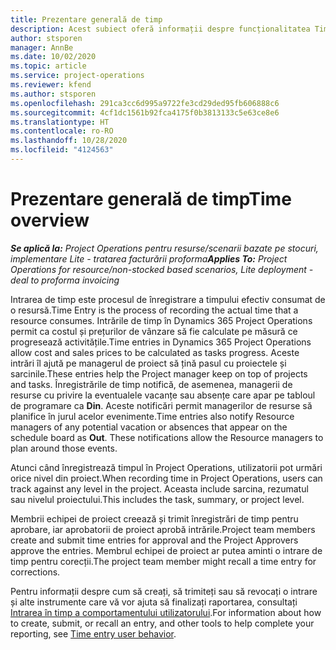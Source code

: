 ```yaml
---
title: Prezentare generală de timp
description: Acest subiect oferă informații despre funcționalitatea Timp în Dynamics 365 Project Operations.
author: stsporen
manager: AnnBe
ms.date: 10/02/2020
ms.topic: article
ms.service: project-operations
ms.reviewer: kfend
ms.author: stsporen
ms.openlocfilehash: 291ca3cc6d995a9722fe3cd29ded95fb606888c6
ms.sourcegitcommit: 4cf1dc1561b92fca4175f0b3813133c5e63ce8e6
ms.translationtype: HT
ms.contentlocale: ro-RO
ms.lasthandoff: 10/28/2020
ms.locfileid: "4124563"
---
```

# <a name="time-overview"></a><span data-ttu-id="1a48a-103">Prezentare generală de timp</span><span class="sxs-lookup"><span data-stu-id="1a48a-103">Time overview</span></span>

<span data-ttu-id="1a48a-104">_**Se aplică la:** Project Operations pentru resurse/scenarii bazate pe stocuri, implementare Lite - tratarea facturării proforma_</span><span class="sxs-lookup"><span data-stu-id="1a48a-104">_**Applies To:** Project Operations for resource/non-stocked based scenarios, Lite deployment - deal to proforma invoicing_</span></span>

<span data-ttu-id="1a48a-105">Intrarea de timp este procesul de înregistrare a timpului efectiv consumat de o resursă.</span><span class="sxs-lookup"><span data-stu-id="1a48a-105">Time Entry is the process of recording the actual time that a resource consumes.</span></span> <span data-ttu-id="1a48a-106">Intrările de timp în Dynamics 365 Project Operations permit ca costul și prețurilor de vânzare să fie calculate pe măsură ce progresează activitățile.</span><span class="sxs-lookup"><span data-stu-id="1a48a-106">Time entries in Dynamics 365 Project Operations allow cost and sales prices to be calculated as tasks progress.</span></span> <span data-ttu-id="1a48a-107">Aceste intrări îl ajută pe managerul de proiect să țină pasul cu proiectele și sarcinile.</span><span class="sxs-lookup"><span data-stu-id="1a48a-107">These entries help the Project manager keep on top of projects and tasks.</span></span> <span data-ttu-id="1a48a-108">Înregistrările de timp notifică, de asemenea, managerii de resurse cu privire la eventualele vacanțe sau absențe care apar pe tabloul de programare ca **Din**. Aceste notificări permit managerilor de resurse să planifice în jurul acelor evenimente.</span><span class="sxs-lookup"><span data-stu-id="1a48a-108">Time entries also notify Resource managers of any potential vacation or absences that appear on the schedule board as **Out**. These notifications allow the Resource managers to plan around those events.</span></span>

<span data-ttu-id="1a48a-109">Atunci când înregistrează timpul în Project Operations, utilizatorii pot urmări orice nivel din proiect.</span><span class="sxs-lookup"><span data-stu-id="1a48a-109">When recording time in Project Operations, users can track against any level in the project.</span></span> <span data-ttu-id="1a48a-110">Aceasta include sarcina, rezumatul sau nivelul proiectului.</span><span class="sxs-lookup"><span data-stu-id="1a48a-110">This includes the task, summary, or project level.</span></span>

<span data-ttu-id="1a48a-111">Membrii echipei de proiect creează și trimit înregistrări de timp pentru aprobare, iar aprobatorii de proiect aprobă intrările.</span><span class="sxs-lookup"><span data-stu-id="1a48a-111">Project team members create and submit time entries for approval and the Project Approvers approve the entries.</span></span> <span data-ttu-id="1a48a-112">Membrul echipei de proiect ar putea aminti o intrare de timp pentru corecții.</span><span class="sxs-lookup"><span data-stu-id="1a48a-112">The project team member might recall a time entry for corrections.</span></span>

<span data-ttu-id="1a48a-113">Pentru informații despre cum să creați, să trimiteți sau să revocați o intrare și alte instrumente care vă vor ajuta să finalizați raportarea, consultați [Intrarea în timp a comportamentului utilizatorului](ui-behavior-time.md).</span><span class="sxs-lookup"><span data-stu-id="1a48a-113">For information about how to create, submit, or recall an entry, and other tools to help complete your reporting, see [Time entry user behavior](ui-behavior-time.md).</span></span>


